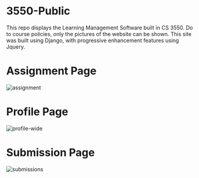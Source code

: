 # 3550-Public
This repo displays the Learning Management Software built in CS 3550.
Do to course policies, only the pictures of the website can be shown.
This site was built using Django, with progressive enhancement features using Jquery.

# Assignment Page
![assignment](https://github.com/user-attachments/assets/891340fb-a721-4952-8f05-474d8f3b62bd)

# Profile Page
![profile-wide](https://github.com/user-attachments/assets/90216673-9844-4f9f-ad0a-dca4c7e813d2)

# Submission Page
![submissions](https://github.com/user-attachments/assets/a9966f0c-4ffd-4c2b-bc17-810618278579)
